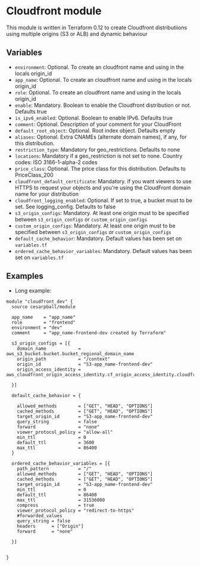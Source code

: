 Cloudfront module
==========================
This module is written in Terraform 0.12 to create Cloudfront distributiions using multiple origins (S3 or ALB) and dynamic
behaviour


Variables
---------
 - `environment`: Optional. To create an cloudfront name and using in the locals origin_id
 - `app_name`: Optional. To create an cloudfront name and using in the locals origin_id
 - `role`: Optional. To create an cloudfront name and using in the locals origin_id
 - `enable`: Mandatory. Boolean to enable the Cloudfront distribution or not. Defaults true
 - `is_ipv6_enabled`: Optional. Boolean to enable IPv6. Defaults true
 - `comment`: Optional. Description of your comment for your CloudFront
 - `default_root_object`: Optional. Root index object. Defaults empty
 - `aliases`: Optional.  Extra CNAMEs (alternate domain names), if any, for this distribution.
 - `restriction_type`: Mandatory for geo_restrictions. Defaults to none
 - `locations`: Mandatory if a geo_restriction is not set to none. Country codes: ISO 3166-1-alpha-2 codes
 - `price_class`: Optional. The price class for this distribution. Defaults to PriceClass_200
 - `cloudfront_default_certificate`: Mandatory. if you want viewers to use HTTPS to request your objects and you're using the CloudFront domain name for your distribution
 - `cloudfront_logging_enabled`: Optional. If set to true, a bucket must to be set. See logging_config. Defaults to false
 - `s3_origin_configs`: Mandatory. At least one origin must to be specified between `s3_origin_configs` or `custom_origin_configs`
 - `custom_origin_configs`: Mandatory. At least one origin must to be specified between `s3_origin_configs` or `custom_origin_configs`
 - `default_cache_behavior`: Mandatory. Default values has been set on `variables.tf`
 - `ordered_cache_behavior_variables`: Mandatory. Default values has been set on `variables.tf`
 
Examples
--------
* Long example:

```hcl
module "cloudfront_dev" {
  source cesarpball/module

  app_name    = "app_name"
  role        = "frontend"
  environment = "dev"
  comment     = "app_name-frontend-dev created by Terraform"

  s3_origin_configs = [{
    domain_name            = aws_s3_bucket.bucket.bucket_regional_domain_name
    origin_path            = "/context"
    origin_id              = "S3-app_name-frontend-dev"
    origin_access_identity = aws_cloudfront_origin_access_identity.cf_origin_access_identity.cloudfront_access_identity_path

  }]

  default_cache_behavior = {

    allowed_methods        = ["GET", "HEAD", "OPTIONS"]
    cached_methods         = ["GET", "HEAD", "OPTIONS"]
    target_origin_id       = "S3-app_name-frontend-dev"
    query_string           = false
    forward                = "none"
    viewer_protocol_policy = "allow-all"
    min_ttl                = 0
    default_ttl            = 3600
    max_ttl                = 86400
  }

  ordered_cache_behavior_variables = [{
    path_pattern           = "/"
    allowed_methods        = ["GET", "HEAD", "OPTIONS"]
    cached_methods         = ["GET", "HEAD", "OPTIONS"]
    target_origin_id       = "S3-app_name-frontend-dev"
    min_ttl                = 0
    default_ttl            = 86400
    max_ttl                = 31536000
    compress               = true
    viewer_protocol_policy = "redirect-to-https"
    #forwarded_values
    query_string = false
    headers      = ["Origin"]
    forward      = "none"

  }]


}
```
